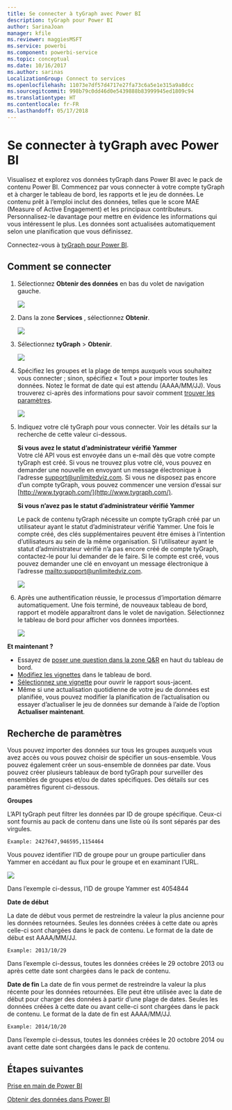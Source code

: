 ```yaml
---
title: Se connecter à tyGraph avec Power BI
description: tyGraph pour Power BI
author: SarinaJoan
manager: kfile
ms.reviewer: maggiesMSFT
ms.service: powerbi
ms.component: powerbi-service
ms.topic: conceptual
ms.date: 10/16/2017
ms.author: sarinas
LocalizationGroup: Connect to services
ms.openlocfilehash: 11073e7df57d4717e27fa73c6a5e1e315a9a8dcc
ms.sourcegitcommit: 998b79c0dd46d0e5439888b83999945ed1809c94
ms.translationtype: HT
ms.contentlocale: fr-FR
ms.lasthandoff: 05/17/2018
---
```

# <a name="connect-to-tygraph--with-power-bi"></a>Se connecter à tyGraph avec Power BI
Visualisez et explorez vos données tyGraph dans Power BI avec le pack de contenu Power BI. Commencez par vous connecter à votre compte tyGraph et à charger le tableau de bord, les rapports et le jeu de données. Le contenu prêt à l’emploi inclut des données, telles que le score MAE (Measure of Active Engagement) et les principaux contributeurs. Personnalisez-le davantage pour mettre en évidence les informations qui vous intéressent le plus.  Les données sont actualisées automatiquement selon une planification que vous définissez.

Connectez-vous à [tyGraph pour Power BI](https://app.powerbi.com/getdata/services/tygraph).

## <a name="how-to-connect"></a>Comment se connecter
1. Sélectionnez **Obtenir des données** en bas du volet de navigation gauche.
   
   ![](media/service-connect-to-tygraph/getdata.png)
2. Dans la zone **Services** , sélectionnez **Obtenir**.
   
   ![](media/service-connect-to-tygraph/services.png)
3. Sélectionnez **tyGraph** \> **Obtenir**.
   
   ![](media/service-connect-to-tygraph/tygraph.png)
4. Spécifiez les groupes et la plage de temps auxquels vous souhaitez vous connecter ; sinon, spécifiez « Tout » pour importer toutes les données. Notez le format de date qui est attendu (AAAA/MM/JJ). Vous trouverez ci-après des informations pour savoir comment [trouver les paramètres](#FindingParams).
   
   ![](media/service-connect-to-tygraph/parameters.png)
5. Indiquez votre clé tyGraph pour vous connecter. Voir les détails sur la recherche de cette valeur ci-dessous.
   
    **Si vous avez le statut d’administrateur vérifié Yammer**  
    Votre clé API vous est envoyée dans un e-mail dès que votre compte tyGraph est créé. Si vous ne trouvez plus votre clé, vous pouvez en demander une nouvelle en envoyant un message électronique à l’adresse support@unlimitedviz.com. Si vous ne disposez pas encore d’un compte tyGraph, vous pouvez commencer une version d’essai sur [http://www.tygraph.com/](http://www.tygraph.com/). 
   
    **Si vous n’avez pas le statut d’administrateur vérifié Yammer**
   
    Le pack de contenu tyGraph nécessite un compte tyGraph créé par un utilisateur ayant le statut d’administrateur vérifié Yammer. Une fois le compte créé, des clés supplémentaires peuvent être émises à l’intention d’utilisateurs au sein de la même organisation. Si l’utilisateur ayant le statut d’administrateur vérifié n’a pas encore créé de compte tyGraph, contactez-le pour lui demander de le faire. Si le compte est créé, vous pouvez demander une clé en envoyant un message électronique à l’adresse <mailto:support@unlimitedviz.com>.
   
    ![](media/service-connect-to-tygraph/creds.png)
6. Après une authentification réussie, le processus d’importation démarre automatiquement. Une fois terminé, de nouveaux tableau de bord, rapport et modèle apparaîtront dans le volet de navigation. Sélectionnez le tableau de bord pour afficher vos données importées.
   
    ![](media/service-connect-to-tygraph/dashboard.png)

**Et maintenant ?**

* Essayez de [poser une question dans la zone Q&R](power-bi-q-and-a.md) en haut du tableau de bord.
* [Modifiez les vignettes](service-dashboard-edit-tile.md) dans le tableau de bord.
* [Sélectionnez une vignette](service-dashboard-tiles.md) pour ouvrir le rapport sous-jacent.
* Même si une actualisation quotidienne de votre jeu de données est planifiée, vous pouvez modifier la planification de l’actualisation ou essayer d’actualiser le jeu de données sur demande à l’aide de l’option **Actualiser maintenant**.

<a name="FindingParams"></a>

## <a name="finding-parameters"></a>Recherche de paramètres
Vous pouvez importer des données sur tous les groupes auxquels vous avez accès ou vous pouvez choisir de spécifier un sous-ensemble. Vous pouvez également créer un sous-ensemble de données par date. Vous pouvez créer plusieurs tableaux de bord tyGraph pour surveiller des ensembles de groupes et/ou de dates spécifiques. Des détails sur ces paramètres figurent ci-dessous.

**Groupes**

L’API tyGraph peut filtrer les données par ID de groupe spécifique. Ceux-ci sont fournis au pack de contenu dans une liste où ils sont séparés par des virgules. 

    Example: 2427647,946595,1154464


Vous pouvez identifier l’ID de groupe pour un groupe particulier dans Yammer en accédant au flux pour le groupe et en examinant l’URL.

![](media/service-connect-to-tygraph/yammer.png)

Dans l’exemple ci-dessus, l’ID de groupe Yammer est 4054844

**Date de début**

La date de début vous permet de restreindre la valeur la plus ancienne pour les données retournées. Seules les données créées à cette date ou après celle-ci sont chargées dans le pack de contenu. Le format de la date de début est AAAA/MM/JJ. 

    Example: 2013/10/29

Dans l’exemple ci-dessus, toutes les données créées le 29 octobre 2013 ou après cette date sont chargées dans le pack de contenu. 

**Date de fin** La date de fin vous permet de restreindre la valeur la plus récente pour les données retournées. Elle peut être utilisée avec la date de début pour charger des données à partir d’une plage de dates. Seules les données créées à cette date ou avant celle-ci sont chargées dans le pack de contenu. Le format de la date de fin est AAAA/MM/JJ. 

    Example: 2014/10/20

Dans l’exemple ci-dessus, toutes les données créées le 20 octobre 2014 ou avant cette date sont chargées dans le pack de contenu. 

## <a name="next-steps"></a>Étapes suivantes
[Prise en main de Power BI](service-get-started.md)

[Obtenir des données dans Power BI](service-get-data.md)

